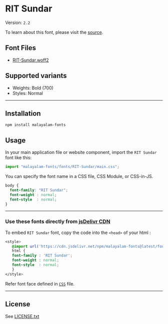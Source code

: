 # RIT Sundar

Version: `2.2`

To learn about this font, please visit the [source](https://gitlab.com/rit-fonts/Sundar).

## Font Files

* [RIT-Sundar.woff2](RIT-Sundar.woff2)

## Supported variants

* Weights: Bold (700)
* Styles: Normal

---

## Installation

```shell
npm install malayalam-fonts
```
## Usage

In your main application file or website component, import the `RIT Sundar` font like this:

```javascript
import "malayalam-fonts/fonts/RIT-Sundar/main.css";
```
You can specify the font name in a CSS file, CSS Module, or CSS-in-JS.

```css
body {
  font-family: "RIT Sundar";
  font-weight : normal;
  font-style  : normal;
}
```
---

### Use these fonts directly from [jsDelivr CDN](https://www.jsdelivr.com/package/npm/malayalam-fonts)

To embed `RIT Sundar` font, copy the code into the `<head>` of your html :

```css
<style>
   @import url('https://cdn.jsdelivr.net/npm/malayalam-fonts@latest/fonts/RIT-Sundar/main.min.css');
   html {
   font-family : 'RIT Sundar';
   font-weight : normal;
   font-style  : normal;
   }
</style>
```
Refer font face defined in [`CSS`](main.css) file.

---
## License

See [LICENSE.txt](LICENSE.txt)